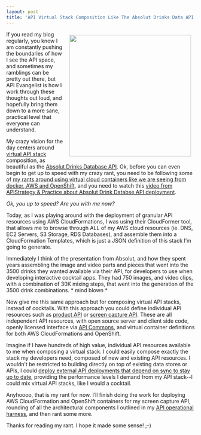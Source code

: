 ```yaml
---
layout: post
title: 'API Virtual Stack Composition Like The Absolut Drinks Data API'
---
```

<p><a href="https://addb.absolutdrinks.com/docs/"><img style="padding: 10px;" src="https://s3.amazonaws.com/kinlane-productions/api-evangelist/absolut/absolut-vodka.jpg" alt="" width="325" align="right" /></a></p>
<p>If you read my blog regularly, you know I am constantly pushing the boundaries of how I see the API space, and sometimes my ramblings can be pretty out there, but API Evangelist is how I work through these thoughts out loud, and hopefully bring them down to a more sane, practical level that everyone can understand.</p>
<p>My crazy vision for the day centers around <a href="http://apievangelist.com/2013/01/28/virtualized-api-stacks/">virtual API stack</a> composition, as beautiful as the <a href="https://addb.absolutdrinks.com/docs/">Absolut Drinks Database API</a>. Ok, before you can even begin to get up to speed with my crazy rant, you need to be following some of <a href="http://apievangelist.com/2014/04/07/containers-will-do-for-apis-what-apis-do-for-companies/">my rants around using virtual cloud containers like we are seeing from docker, AWS and OpenShift</a>, and you need to watch this <a href="https://www.youtube.com/watch?v=aXk1dvLKl-U">video from APIStrategy &amp; Practice about Absolut Drink Databse API deployment</a>.</p>
<p><em>Ok, you up to speed? Are you with me now?</em></p>
<p>Today, as I was playing around with the deployment of granular API resources using AWS CloudFormations, I was using their CloudFormer tool, that allows me to browse through ALL of my AWS cloud resources (ie. DNS, EC2 Servers, S3 Storage, RDS Databases), and assemble them into a CloudFormation Templates, which is just a JSON definition of this stack I&rsquo;m going to generate.</p>
<p>Immediately I think of the presentation from Absolut, and how they spent years assembling the image and video parts and pieces that went into the 3500 drinks they wanted available via their API, for developers to use when developing interactive cocktail apps. They had 750 images, and video clips, with a combination of 30K mixing steps, that went into the generation of the 3500 drink combinations. * mind blown *</p>
<p>Now give me this same approach but for composing virtual API stacks, instead of cocktails. With this approach you could define individual API resources such as <a href="http://products.apievangelist.com/">product API</a> or <a href="http://screen-capture.apievangelist.com/">screen capture API</a>. These are all independent API resources, with open source server and client side code, openly licensed interface via <a href="http://apicommons.org">API Commons</a>, and virtual container definitions for both AWS CloudFormations and OpenShift.</p>
<p>Imagine if I have hundreds of high value, individual API resources available to me when composing a virtual stack. I could easily compose exactly the stack my developers need, composed of new and existing API resources. I wouldn&rsquo;t be restricted to building directly on top of existing data stores or APIs, I could <a href="http://apievangelist.com/2014/04/16/external-api-deployments-using-sync-one-possible-future-of-government-api-deployments/">deploy external API deployments that depend on sync to stay up to date</a>, providing the performance levels I demand from my API stack--I could mix virtual API stacks, like I would a cocktail.&nbsp;</p>
<p>Anyhoooo, that is my rant for now. I&rsquo;ll finish doing the work for deploying AWS CloudFormation and OpenShift containers for my screen capture API, rounding of all the architectural components I outlined in my <a href="http://apievangelist.com/2014/04/17/an-operational-harness-for-my-screen-capture-api/">API operational harness</a>, and then rant some more.</p>
<p>Thanks for reading my rant. I hope it made some sense! ;-)</p>